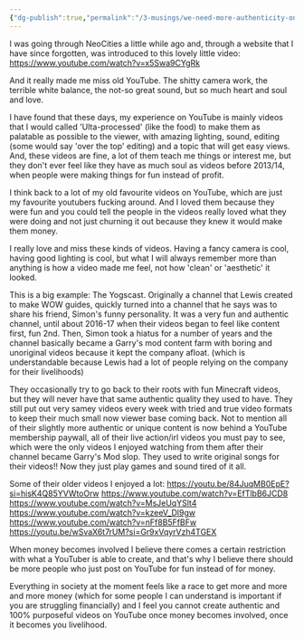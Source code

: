 ```yaml
---
{"dg-publish":true,"permalink":"/3-musings/we-need-more-authenticity-on-you-tube/","tags":["musings","authenticity"],"created":"2025-10-21T19:58:20.513+11:00","updated":"2025-10-21T20:44:26.459+11:00"}
---
```


I was going through NeoCities a little while ago and, through a website that I have since forgotten, was introduced to this lovely little video: https://www.youtube.com/watch?v=x5Swa9CYgRk

And it really made me miss old YouTube. The shitty camera work, the terrible white balance, the not-so great sound, but so much heart and soul and love. 

I have found that these days, my experience on YouTube is mainly videos that I would called 'Ulta-processed' (like the food) to make them as palatable as possible to the viewer, with amazing lighting, sound, editing (some would say 'over the top' editing) and a topic that will get easy views.
And, these videos are fine, a lot of them teach me things or interest me, but they don't ever feel like they have as much soul as videos before 2013/14, when people were making things for fun instead of profit. 

I think back to a lot of my old favourite videos on YouTube, which are just my favourite youtubers fucking around. And I loved them because they were fun and you could tell the people in the videos really loved what they were doing and not just churning it out because they knew it would make them money. 

I really love and miss these kinds of videos. Having a fancy camera is cool, having good lighting is cool, but what I will always remember more than anything is how a video made me feel, not how 'clean' or 'aesthetic' it looked.

This is a big example: The Yogscast. Originally a channel that Lewis created to make WOW guides, quickly turned into a channel that he says was to share his friend, Simon's funny personality. It was a very fun and authentic channel, until about 2016-17 when their videos began to feel like content first, fun 2nd. Then, Simon took a hiatus for a number of years and the channel basically became a Garry's mod content farm with boring and unoriginal videos because it kept the company afloat. (which is understandable because Lewis had a lot of people relying on the company for their livelihoods)

They occasionally try to go back to their roots with fun Minecraft videos, but they will never have that same authentic quality they used to have. They still put out very samey videos every week with tried and true video formats to keep their much small now viewer base coming back. 
Not to mention all of their slightly more authentic or unique content is now behind a YouTube membership paywall, all of their live action/irl videos you must pay to see, which were the only videos I enjoyed watching from them after their channel became Garry's Mod slop. 
They used to write original songs for their videos!! Now they just play games and sound tired of it all.

Some of their older videos I enjoyed a lot:
https://youtu.be/84JuqMB0EpE?si=hisK4Q85YVWtoOrw
https://www.youtube.com/watch?v=EfTlbB6JCD8
https://www.youtube.com/watch?v=MsJeUqYSlt4
https://www.youtube.com/watch?v=kzeeV_Dl9gw
https://www.youtube.com/watch?v=nFf8B5FfBFw
https://youtu.be/wSvaX6t7rUM?si=Gr9xVqyrVzh4TGEX

When money becomes involved I believe there comes a certain restriction with what a YouTuber is able to create, and that's why I believe there should be more people who just post on YouTube for fun instead of for money.

Everything in society at the moment feels like a race to get more and more and more money (which for some people I can understand is important if you are struggling financially) and I feel you cannot create authentic and 100% purposeful videos on YouTube once money becomes involved, once it becomes you livelihood.  



